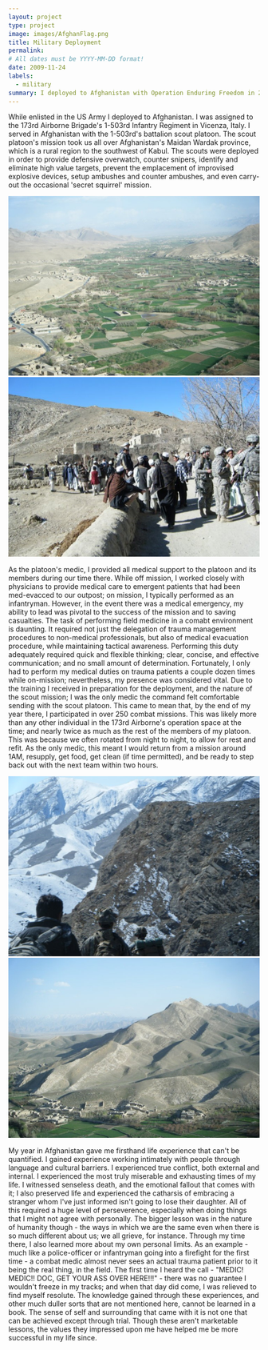 ```yaml
---
layout: project
type: project
image: images/AfghanFlag.png
title: Military Deployment
permalink:
# All dates must be YYYY-MM-DD format!
date: 2009-11-24
labels:
  - military
summary: I deployed to Afghanistan with Operation Enduring Freedom in 2010.
---
```


While enlisted in the US Army I deployed to Afghanistan.  I was assigned to the 173rd Airborne Brigade's 1-503rd Infantry Regiment in Vicenza, Italy.  I served in Afghanistan with the 1-503rd's battalion scout platoon.  The scout platoon's mission took us all over Afghanistan's Maidan Wardak province, which is a rural region to the southwest of Kabul.  The scouts were deployed in order to provide defensive overwatch, counter snipers, identify and eliminate high value targets, prevent the emplacement of improvised explosive devices, setup ambushes and counter ambushes, and even carry-out the occasional 'secret squirrel' mission.
  
  
<div class="ui large rounded images">
  <img class="ui image" src="/images/deployment_tangi.jpg">
  <img class="ui image" src="/images/deployment_town.jpg">
</div>
  
As the platoon's medic, I provided all medical support to the platoon and its members during our time there.  While off mission, I worked closely with physicians to provide medical care to emergent patients that had been med-evacced to our outpost; on mission, I typically performed as an infantryman.  However, in the event there was a medical emergency, my ability to lead was pivotal to the success of the mission and to saving casualties.  The task of performing field medicine in a comabt environment is daunting.  It required not just the delegation of trauma management procedures to non-medical professionals, but also of medical evacuation procedure, while maintaining tactical awareness.  Performing this duty adequately required quick and flexible thinking; clear, concise, and effective communication; and no small amount of determination.  Fortunately, I only had to perform my medical duties on trauma patients a couple dozen times while on-mission; nevertheless, my presence was considered vital.  Due to the training I received in preparation for the deployment, and the nature of the scout mission; I was the only medic the command felt comfortable sending with the scout platoon.  This came to mean that, by the end of my year there, I participated in over 250 combat missions.  This was likely more than any other individual in the 173rd Airborne's operation space at the time; and nearly twice as much as the rest of the members of my platoon.  This was because we often rotated from night to night, to allow for rest and refit.  As the only medic, this meant I would return from a mission around 1AM, resupply, get food, get clean (if time permitted), and be ready to step back out with the next team within two hours. 
  

<div class="ui large rounded images">
   <img class="ui image" src="/images/deployment_mountains.jpg">
  <img class="ui image" src="/images/deployment_villages.jpg">
</div>

  
My year in Afghanistan gave me firsthand life experience that can't be quantified.  I gained experience working intimately with people through language and cultural barriers.  I experienced true conflict, both external and internal.  I experienced the most truly miserable and exhausting times of my life.  I witnessed senseless death, and the emotional fallout that comes with it; I also preserved life and experienced the catharsis of embracing a stranger whom I've just informed isn't going to lose their daughter.  All of this required a huge level of perseverence, especially when doing things that I might not agree with personally.  The bigger lesson was in the nature of humanity though - the ways in which we are the same even when there is so much different about us; we all grieve, for instance.  Through my time there, I also learned more about my own personal limits.  As an example - much like a police-officer or infantryman going into a firefight for the first time - a combat medic almost never sees an actual trauma patient prior to it being the real thing, in the field.  The first time I heard the call - "MEDIC! MEDIC!! DOC, GET YOUR ASS OVER HERE!!!" - there was no guarantee I wouldn't freeze in my tracks; and when that day did come, I was relieved to find myself resolute.  The knowledge gained through these experiences, and other much duller sorts that are not mentioned here, cannot be learned in a book.  The sense of self and surrounding that came with it is not one that can be achieved except through trial.  Though these aren't marketable lessons, the values they impressed upon me have helped me be more successful in my life since.
